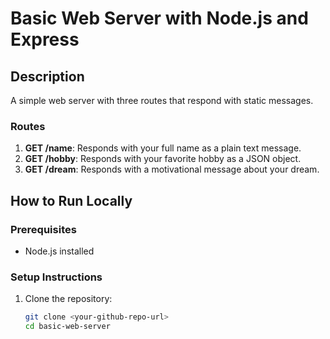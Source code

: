 # Basic Web Server with Node.js and Express

## Description
A simple web server with three routes that respond with static messages.

### Routes
1. **GET /name**: Responds with your full name as a plain text message.
2. **GET /hobby**: Responds with your favorite hobby as a JSON object.
3. **GET /dream**: Responds with a motivational message about your dream.

## How to Run Locally

### Prerequisites
- Node.js installed

### Setup Instructions
1. Clone the repository:
   ```bash
   git clone <your-github-repo-url>
   cd basic-web-server
